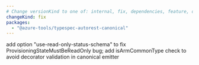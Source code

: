 ```yaml
---
# Change versionKind to one of: internal, fix, dependencies, feature, deprecation, breaking
changeKind: fix
packages:
  - "@azure-tools/typespec-autorest-canonical"
---
```


add option "use-read-only-status-schema" to fix ProvisioningStateMustBeReadOnly bug; 
add isArmCommonType check to avoid decorator validation in canonical emitter
